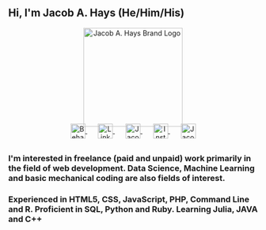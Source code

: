## Hi, I'm Jacob A. Hays (He/Him/His)
<body>
<p align="center"><a href="https://www.jacobahays.com"><img width="200" src="https://static.wixstatic.com/media/433a13_d6130cc8171c44feab0dd5541845566e~mv2.jpg" alt="Jacob A. Hays Brand Logo"></a></p>
<p align="center" style="margin: -20px 0 30px">
   <a href="https://www.behance.net/jakehays1" target="_blank" style='margin-right:10px'>
    <img align="center" src="https://static.wixstatic.com/media/433a13_dee3bbefa1f94ada9b695f483bb09038~mv2.png" alt="Behance Adobe Brand and Design Portfolio" height="30px" width="30px" />
  </a>
  &nbsp;&nbsp;
  <a href="https://www.linkedin.com/in/jacobhays1" target="_blank" style='margin-right:10px'>
    <img align="center" src="https://static.wixstatic.com/media/433a13_151edab32560426eb050a4ed4a50434e~mv2.png" alt="LinkedIn Profile" height="30px" width="30px" />
  </a>
  &nbsp;&nbsp;
  <a href="https://www.jacobahays.com" target="_blank" style='margin-right:10px'>
    <img align="center" src="https://static.wixstatic.com/media/433a13_d5945625249445b88779e261831b8484~mv2.png" alt="Jacob A. Hays Consulting Website for Business" height="30px" width="30px" />
  </a>
   &nbsp;&nbsp;
  <a href="https://www.instagram.com/jacobahays" target="_blank" style='margin-right:10px'>
    <img align="center" src="https://static.wixstatic.com/media/433a13_f2e71ef4b21f46a3ae8f6fd95f640e8b~mv2.png" alt="Instagram" height="30px" width="30px" />
  </a>
  &nbsp;&nbsp;
  <a href="mailto:jacobahays223@gmail.com" target="_blank">
    <img align="center" src="https://static.wixstatic.com/media/433a13_f817a0b5ce274007bda41631d251c7e2~mv2.png" alt="Jacobahays email" height="30px" width="30px" />
  </a>
</p>
   </body>

### I'm interested in freelance (paid and unpaid) work primarily in the field of web development. Data Science, Machine Learning and basic mechanical coding are also fields of interest. 
### Experienced in HTML5, CSS, JavaScript, PHP, Command Line and R. Proficient in SQL, Python and Ruby. Learning Julia, JAVA and C++

<!--
**TheBigRake/TheBigRake** is a ✨ _special_ ✨ repository because its `README.md` (this file) appears on your GitHub profile.

Here are some ideas to get you started:

- 🔭 I’m currently working on ...
- 🌱 I’m currently learning ...
- 👯 I’m looking to collaborate on ...
- 🤔 I’m looking for help with ...
- 💬 Ask me about ...
- 📫 How to reach me: ...
- 😄 Pronouns: ...
- ⚡ Fun fact: ...
-->
